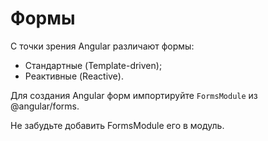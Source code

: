 # Формы

С точки зрения Angular различают формы:
- Стандартные (Template-driven);
- Реактивные (Reactive).

Для создания Angular форм импортируйте `FormsModule` из @angular/forms.

Не забудьте добавить FormsModule его в модуль.
